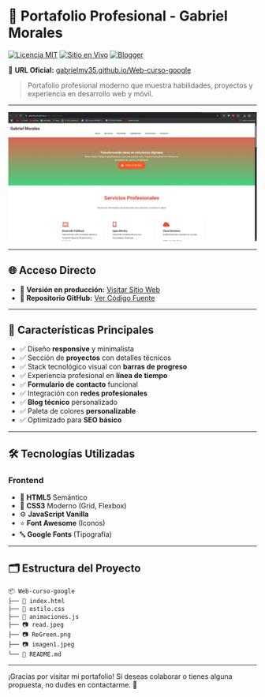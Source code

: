 # 💼 Portafolio Profesional - Gabriel Morales

[![Licencia MIT](https://img.shields.io/badge/Licencia-MIT-blue.svg)](https://opensource.org/licenses/MIT)
[![Sitio en Vivo](https://img.shields.io/badge/Sitio-En%20Vivo-brightgreen)](https://gabrielmy35.github.io/Portafolio/)
[![Blogger](https://img.shields.io/badge/Blog-Tech%20Blog-orange)](https://gablogmy35.blogspot.com/)

🔗 **URL Oficial:** [gabrielmy35.github.io/Web-curso-google](https://gabrielmy35.github.io/Web-curso-google/)

> Portafolio profesional moderno que muestra habilidades, proyectos y experiencia en desarrollo web y móvil.

---

![Vista Previa](read.jpeg)

---

## 🌐 Acceso Directo

- 🔹 **Versión en producción:** [Visitar Sitio Web](https://gabrielmy35.github.io/Web-curso-google/)
- 🔹 **Repositorio GitHub:** [Ver Código Fuente](https://github.com/Gabrielmy35/Web-curso-google)

---

## 🚀 Características Principales

- ✅ Diseño **responsive** y minimalista
- ✅ Sección de **proyectos** con detalles técnicos
- ✅ Stack tecnológico visual con **barras de progreso**
- ✅ Experiencia profesional en **línea de tiempo**
- ✅ **Formulario de contacto** funcional
- ✅ Integración con **redes profesionales**
- ✅ **Blog técnico** personalizado
- ✅ Paleta de colores **personalizable**
- ✅ Optimizado para **SEO básico**

---

## 🛠 Tecnologías Utilizadas

### Frontend

- 🔧 **HTML5** Semántico
- 🎨 **CSS3** Moderno (Grid, Flexbox)
- ⚙️ **JavaScript Vanilla**
- ⭐ **Font Awesome** (Iconos)
- 🔤 **Google Fonts** (Tipografía)

---

## 🗂 Estructura del Proyecto

```
📦 Web-curso-google
├── 📄 index.html
├── 📄 estilo.css
├── 📄 animaciones.js
├── 📷 read.jpeg
├── 📷 ReGreen.png
├── 📷 imagen1.jpeg
└── 📄 README.md
```

---

¡Gracias por visitar mi portafolio! Si deseas colaborar o tienes alguna propuesta, no dudes en contactarme. 🚀
